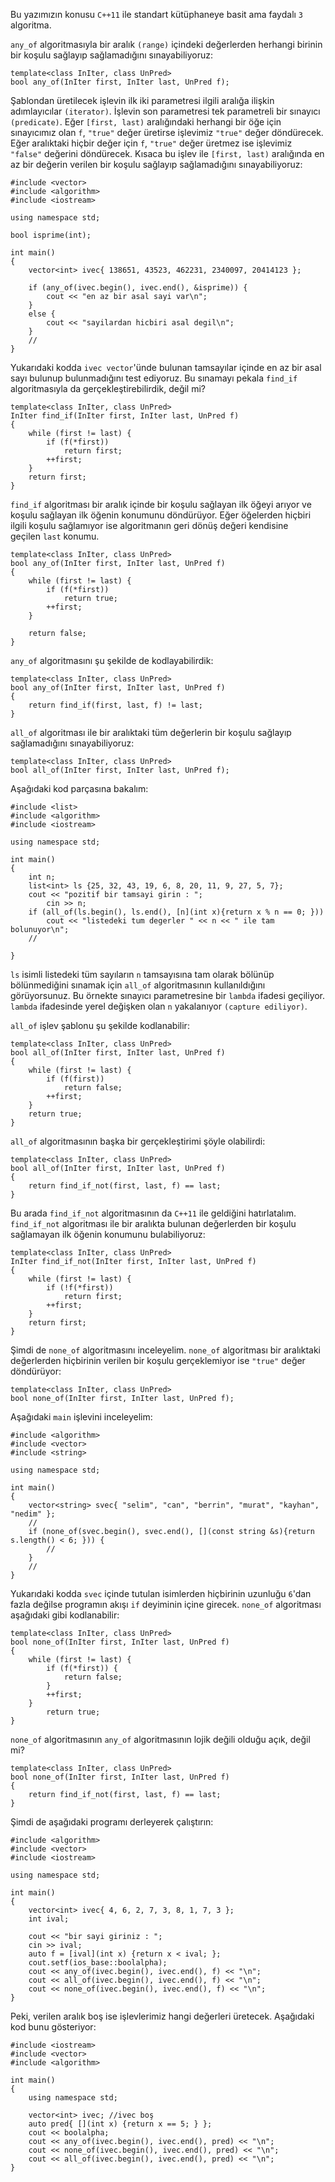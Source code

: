 Bu yazımızın konusu `C++11` ile standart kütüphaneye basit ama faydalı `3` algoritma.

`any_of` algoritmasıyla bir aralık `(range)` içindeki değerlerden herhangi birinin bir koşulu sağlayıp sağlamadığını sınayabiliyoruz:

```
template<class InIter, class UnPred>
bool any_of(InIter first, InIter last, UnPred f);
```

Şablondan üretilecek işlevin ilk iki parametresi ilgili aralığa ilişkin adımlayıcılar `(iterator)`. 
İşlevin son parametresi tek parametreli bir sınayıcı `(predicate)`. 
Eğer `[first, last)` aralığındaki herhangi bir öğe için sınayıcımız olan `f`, `"true"` değer üretirse işlevimiz `"true"` değer döndürecek. 
Eğer aralıktaki hiçbir değer için `f`, `"true"` değer üretmez ise işlevimiz `"false"` değerini döndürecek. 
Kısaca bu işlev ile `[first, last)` aralığında en az bir değerin verilen bir koşulu sağlayıp sağlamadığını sınayabiliyoruz:

```
#include <vector>
#include <algorithm>
#include <iostream>

using namespace std;

bool isprime(int);

int main()
{
	vector<int> ivec{ 138651, 43523, 462231, 2340097, 20414123 };
	
	if (any_of(ivec.begin(), ivec.end(), &isprime)) {
		cout << "en az bir asal sayi var\n";
	}
	else {
		cout << "sayilardan hicbiri asal degil\n";
	}
	//
}
```

Yukarıdaki kodda `ivec vector`'ünde bulunan tamsayılar içinde en az bir asal sayı bulunup bulunmadığını test ediyoruz. 
Bu sınamayı pekala `find_if` algoritmasıyla da gerçekleştirebilirdik, değil mi?

```
template<class InIter, class UnPred>
InIter find_if(InIter first, InIter last, UnPred f)
{
	while (first != last) {
		if (f(*first))
			return first;
		++first;
	}
	return first;
}
```

`find_if` algoritması bir aralık içinde bir koşulu sağlayan ilk öğeyi arıyor ve koşulu sağlayan ilk öğenin konumunu döndürüyor. 
Eğer öğelerden hiçbiri ilgili koşulu sağlamıyor ise algoritmanın geri dönüş değeri kendisine geçilen `last` konumu.

```
template<class InIter, class UnPred>
bool any_of(InIter first, InIter last, UnPred f)
{
	while (first != last) {
		if (f(*first))
			return true;
		++first;
	}

	return false;
}
```

`any_of` algoritmasını şu şekilde de kodlayabilirdik:

```
template<class InIter, class UnPred>
bool any_of(InIter first, InIter last, UnPred f)
{
	return find_if(first, last, f) != last;
}
```

`all_of` algoritması ile bir aralıktaki tüm değerlerin bir koşulu sağlayıp sağlamadığını sınayabiliyoruz:

```
template<class InIter, class UnPred>
bool all_of(InIter first, InIter last, UnPred f);
```

Aşağıdaki kod parçasına bakalım:

```
#include <list>
#include <algorithm>
#include <iostream>

using namespace std;

int main()
{
	int n;
	list<int> ls {25, 32, 43, 19, 6, 8, 20, 11, 9, 27, 5, 7};
	cout << "pozitif bir tamsayi girin : ";
        cin >> n;
	if (all_of(ls.begin(), ls.end(), [n](int x){return x % n == 0; }))
		cout << "listedeki tum degerler " << n << " ile tam bolunuyor\n";
	//

}
```

`ls` isimli listedeki tüm sayıların `n` tamsayısına tam olarak bölünüp bölünmediğini sınamak için `all_of` algoritmasının kullanıldığını görüyorsunuz.
 Bu örnekte sınayıcı parametresine bir `lambda` ifadesi geçiliyor. 
 `lambda` ifadesinde yerel değişken olan `n` yakalanıyor `(capture ediliyor)`.

`all_of` işlev şablonu şu şekilde kodlanabilir:

```
template<class InIter, class UnPred>
bool all_of(InIter first, InIter last, UnPred f)
{
	while (first != last) {
		if (f(first))
			return false;
		++first;
	}
	return true;
}
```

`all_of` algoritmasının başka bir gerçekleştirimi şöyle olabilirdi:

```
template<class InIter, class UnPred>
bool all_of(InIter first, InIter last, UnPred f)
{
	return find_if_not(first, last, f) == last;
}
```

Bu arada `find_if_not` algoritmasının da `C++11` ile geldiğini hatırlatalım. 
`find_if_not` algoritması ile bir aralıkta bulunan değerlerden bir koşulu sağlamayan ilk öğenin konumunu bulabiliyoruz:

```
template<class InIter, class UnPred>
InIter find_if_not(InIter first, InIter last, UnPred f)
{
	while (first != last) {
		if (!f(*first))
			return first;
		++first;
	}
	return first;
}
```

Şimdi de `none_of` algoritmasını inceleyelim. 
`none_of` algoritması bir aralıktaki değerlerden hiçbirinin verilen bir koşulu gerçeklemiyor ise `"true"` değer döndürüyor:

```
template<class InIter, class UnPred>
bool none_of(InIter first, InIter last, UnPred f);
```

Aşağıdaki `main` işlevini inceleyelim:

```
#include <algorithm>
#include <vector>
#include <string>

using namespace std;

int main()
{
	vector<string> svec{ "selim", "can", "berrin", "murat", "kayhan", "nedim" };
	//
	if (none_of(svec.begin(), svec.end(), [](const string &s){return s.length() < 6; })) {
		//
	}
	//
}
```

Yukarıdaki kodda `svec` içinde tutulan isimlerden hiçbirinin uzunluğu `6`'dan fazla değilse programın akışı `if` deyiminin içine girecek. 
`none_of` algoritması aşağıdaki gibi kodlanabilir:

```
template<class InIter, class UnPred>
bool none_of(InIter first, InIter last, UnPred f)
{
	while (first != last) {
		if (f(*first)) {
			return false;
		}
		++first;
	}
        return true;
}
```

`none_of` algoritmasının `any_of` algoritmasının lojik değili olduğu açık, değil mi?

```
template<class InIter, class UnPred>
bool none_of(InIter first, InIter last, UnPred f)
{
	return find_if_not(first, last, f) == last;
}
```

Şimdi de aşağıdaki programı derleyerek çalıştırın:

```
#include <algorithm>
#include <vector>
#include <iostream>

using namespace std;

int main()
{
	vector<int> ivec{ 4, 6, 2, 7, 3, 8, 1, 7, 3 };
	int ival;

	cout << "bir sayi giriniz : ";
	cin >> ival;
	auto f = [ival](int x) {return x < ival; };
	cout.setf(ios_base::boolalpha);
	cout << any_of(ivec.begin(), ivec.end(), f) << "\n";
	cout << all_of(ivec.begin(), ivec.end(), f) << "\n";
	cout << none_of(ivec.begin(), ivec.end(), f) << "\n";
}
```

Peki, verilen aralık boş ise işlevlerimiz hangi değerleri üretecek. Aşağıdaki kod bunu gösteriyor:

```
#include <iostream>
#include <vector>
#include <algorithm>

int main()
{
	using namespace std;

	vector<int> ivec; //ivec boş
	auto pred{ [](int x) {return x == 5; } };
	cout << boolalpha;
	cout << any_of(ivec.begin(), ivec.end(), pred) << "\n";
	cout << none_of(ivec.begin(), ivec.end(), pred) << "\n";
	cout << all_of(ivec.begin(), ivec.end(), pred) << "\n";
}
```
